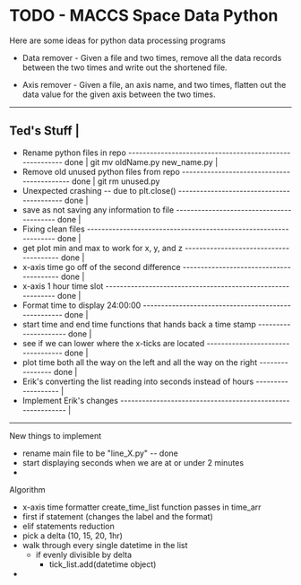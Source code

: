 # TODO - MACCS Space Data Python #

Here are some ideas for python data processing programs

* Data remover - Given a file and two times, remove all the data records
  between the two times and write out the shortened file.
  
* Axis remover - Given a file, an axis name, and two times, flatten
  out the data value for the given axis between the two times.

-----------
Ted's Stuff |
---------------------------------------------------------------------------------------------
- Rename python files in repo -------------------------------------------------------- done |
	git mv oldName.py new_name.py                                                       |
- Remove old unused python files from repo ------------------------------------------- done |
	git rm unused.py
- Unexpected crashing -- due to plt.close() ------------------------------------------ done |
- save as not saving any information to file ----------------------------------------- done |
- Fixing clean files ----------------------------------------------------------------- done |
- get plot min and max to work for x, y, and z --------------------------------------- done |
- x-axis time go off of the second difference ---------------------------------------- done |
- x-axis 1 hour time slot ------------------------------------------------------------ done |
- Format time to display 24:00:00 ---------------------------------------------------- done |
- start time and end time functions that hands back a time stamp --------------------- done |
- see if we can lower where the x-ticks are located ---------------------------------- done |
- plot time both all the way on the left and all the way on the right ---------------- done |
- Erik's converting the list reading into seconds instead of hours ------------------- |
- Implement Erik's changes ----------------------------------------------------------- |
--------------------------------------------------------------------------------------------

New things to implement
- rename main file to be "line_X.py" -- done
- start displaying seconds when we are at or under 2 minutes
- 

Algorithm
- x-axis time formatter create_time_list function passes in time_arr
- first if statement (changes the label and the format)
- elif statements reduction
- pick a delta (10, 15, 20, 1hr)
- walk through every single datetime in the list
  	- if evenly divisible by delta
		- tick_list.add(datetime object)
- 
